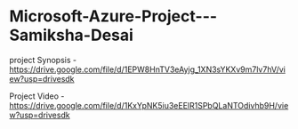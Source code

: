 # Microsoft-Azure-Project---Samiksha-Desai

project Synopsis - https://drive.google.com/file/d/1EPW8HnTV3eAyjg_1XN3sYKXv9m7lv7hV/view?usp=drivesdk       

Project Video - https://drive.google.com/file/d/1KxYpNK5iu3eEElR1SPbQLaNTOdivhb9H/view?usp=drivesdk     

